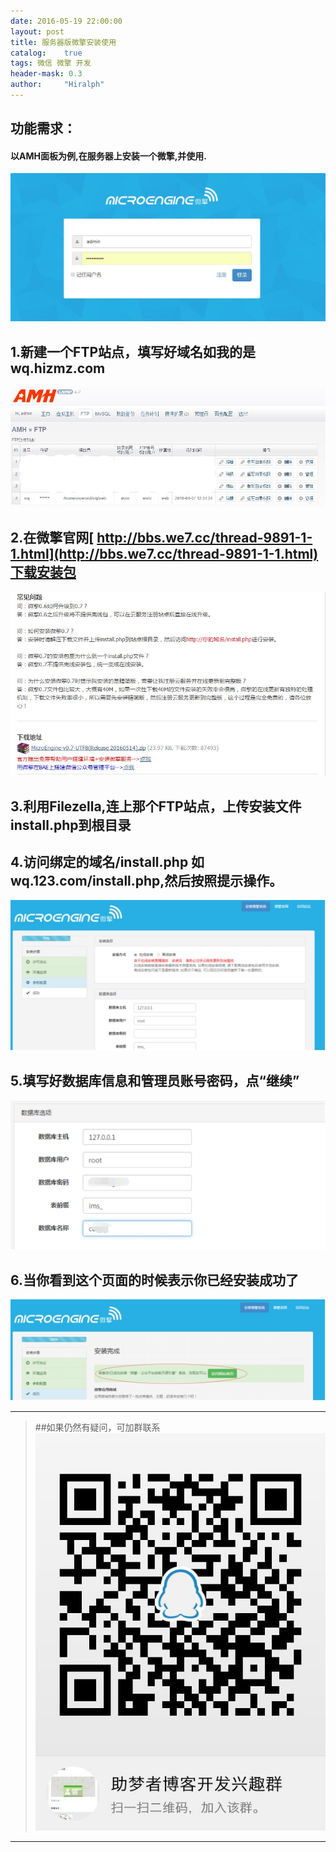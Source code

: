 ```yaml
---
date: 2016-05-19 22:00:00
layout: post
title: 服务器版微擎安装使用
catalog:    true
tags: 微信 微擎 开发
header-mask: 0.3
author:     "Hiralph"
---
```



## 功能需求：

#### 以AMH面板为例,在服务器上安装一个微擎,并使用.
![chaxun1](/img/blog/wqshow.JPG)

## 1.新建一个FTP站点，填写好域名如我的是wq.hizmz.com
![chaxun2](/img/blog/wqftp.JPG)

## 2.在微擎官网[ http://bbs.we7.cc/thread-9891-1-1.html](http://bbs.we7.cc/thread-9891-1-1.html)下载安装包
![chaxun2](/img/blog/wqinstall.JPG)

## 3.利用Filezella,连上那个FTP站点，上传安装文件install.php到根目录

## 4.访问绑定的域名/install.php 如wq.123.com/install.php,然后按照提示操作。
![chaxun2](/img/blog/wqinstall-1.jpg)

## 5.填写好数据库信息和管理员账号密码，点“继续”
![chaxun2](/img/blog/wqinstall-2.jpg)

## 6.当你看到这个页面的时候表示你已经安装成功了
![chaxun2](/img/blog/wqinstall-3.jpg)

___
>##如果仍然有疑问，可加群联系
>![qqgroup](/img/blog/qqgroup.jpg)
___

